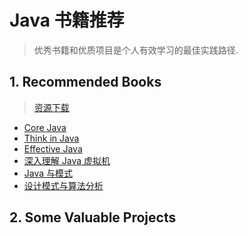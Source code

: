 # Java 书籍推荐
> 优秀书籍和优质项目是个人有效学习的最佳实践路径.

## 1. Recommended Books
> [资源下载](https://pan.baidu.com/s/1dELrR8X#list/path=%2F)

- [Core Java]()
- [Think in Java]()
- [Effective Java]()
- [深入理解 Java 虚拟机]()
- [Java 与模式]()
- [设计模式与算法分析]()

## 2. Some Valuable Projects

